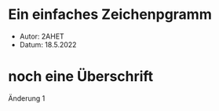 # Ein einfaches Zeichenpgramm
* Autor: 2AHET
* Datum: 18.5.2022

# noch eine Überschrift

Änderung 1